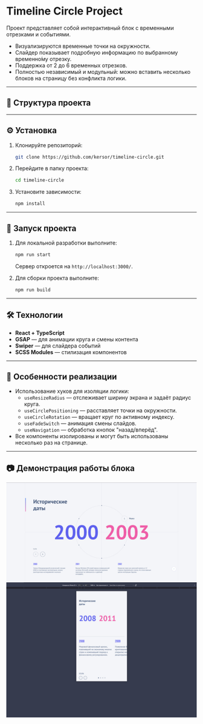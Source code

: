 # Timeline Circle Project

Проект представляет собой интерактивный блок с временными отрезками и событиями.

- Визуализируются временные точки на окружности.
- Слайдер показывает подробную информацию по выбранному временно́му отрезку.
- Поддержка от 2 до 6 временных отрезков.
- Полностью независимый и модульный: можно вставить несколько блоков на страницу без конфликта логики.

---

## 📂 Структура проекта




---

## ⚙️ Установка

1. Клонируйте репозиторий:

    ```bash
    git clone https://github.com/kersor/timeline-circle.git
    ```

2. Перейдите в папку проекта:

    ```bash
    cd timeline-circle
    ```

3. Установите зависимости:

    ```bash
    npm install
    ```

---

## 🚀 Запуск проекта

1. Для локальной разработки выполните:

    ```bash
    npm run start
    ```

    Сервер откроется на `http://localhost:3000/`.

2. Для сборки проекта выполните:

    ```bash
    npm run build
    ```
---

## 🛠 Технологии

- **React + TypeScript**  
- **GSAP** — для анимации круга и смены контента  
- **Swiper** — для слайдера событий  
- **SCSS Modules** — стилизация компонентов  

---

## 📌 Особенности реализации

- Использование хуков для изоляции логики:
  - `useResizeRadius` — отслеживает ширину экрана и задаёт радиус круга.
  - `useCirclePositioning` — расставляет точки на окружности.
  - `useCircleRotation` — вращает круг по активному индексу.
  - `useFadeSwitch` — анимация смены слайдов.
  - `useNavigation` — обработка кнопок "назад/вперёд".
- Все компоненты изолированы и могут быть использованы несколько раз на странице.

---

## 📷 Демонстрация работы блока

![Desktop](./src/assets/image1.png)
![Mobile](./src/assets/image2.png)